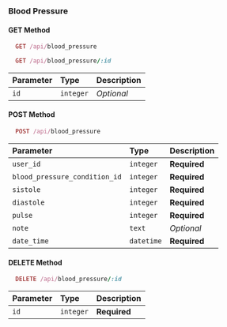 ### Blood Pressure

#### GET Method

```ruby
  GET /api/blood_pressure
```

```ruby
  GET /api/blood_pressure/:id
```

| Parameter | Type      | Description |
| :-------- | :-------- | :---------- |
| `id`      | `integer` | _Optional_  |

#### POST Method

```ruby
  POST /api/blood_pressure
```

| Parameter                     | Type       | Description  |
| :---------------------------- | :--------- | :----------- |
| `user_id`                     | `integer`  | **Required** |
| `blood_pressure_condition_id` | `integer`  | **Required** |
| `sistole`                     | `integer`  | **Required** |
| `diastole`                    | `integer`  | **Required** |
| `pulse`                       | `integer`  | **Required** |
| `note`                        | `text`     | _Optional_   |
| `date_time`                   | `datetime` | **Required** |

#### DELETE Method

```ruby
  DELETE /api/blood_pressure/:id
```

| Parameter | Type      | Description  |
| :-------- | :-------- | :----------- |
| `id`      | `integer` | **Required** |

